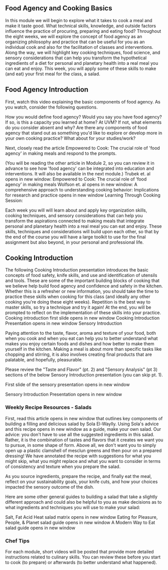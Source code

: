 ## Food Agency and Cooking Basics

In this module we will begin to explore what it takes to cook a meal and make it taste good. What technical skills, knowledge, and outside factors influence the practice of procuring, preparing and eating food? Throughout the eight weeks, we will explore the concept of food agency as an organizing philosophy and practice that can be useful for  you as an individual cook and also for the facilitation of classes and interventions. Along the way, we will highlight key cooking techniques, food science, and sensory considerations that can help you transform the hypothetical ingredients of a diet for personal and planetary health into a real meal you can eat and enjoy. This week, you will apply some of these skills to make (and eat) your first meal for the class, a salad.

## Food Agency Introduction

First, watch this video explaining the basic components of food agency. As you watch, consider the following questions.

How you would define food agency? Would you say you have food agency? If so, is this a capacity you learned at home? At UVM? If not, what elements do you consider absent and why?
Are there any components of food agency that stand out as something you'd like to explore or develop more in your own cooking practice? What about for your studies/work?


Next, closely read the article Empowered to Cook: The crucial role of 'food agency' in making meals and respond to the prompts.
 
(You will be reading the other article in Module 2, so you can review it in advance to see how 'food agency' can be integrated into education and interventions. It will also be available in the next module.)
Trubek et. al opens in new window: Empowered to Cook: The crucial role of ‘food agency’ in making meals
Wolfson et. al opens in new window: A comprehensive approach to understanding cooking behavior: Implications for research and practice opens in new window
Learning Through Cooking Session:

Each week you will will learn about and apply key organization skills, cooking techniques, and sensory considerations that can help you transform the aspirations connected to making meals that integrate personal and planetary health into a real meal you can eat and enjoy. These skills, techniques and considerations will build upon each other, so that by the end of the course you will have a large toolkit to use for the final assignment but also beyond, in your personal and professional life. 

## Cooking Introduction

The following Cooking Introduction presentation introduces the basic concepts of food safety, knife skills, and use and identification of utensils and tools. These are some of the important building blocks of cooking that we believe help build food agency and confidence and safety in the kitchen. Whether this is a refresher or new information, you should take the time to practice these skills when cooking for this class (and ideally any other cooking you're doing these eight weeks). Repetition is the best way to master skills, so try a technique and try it again! At the end, you will be prompted to reflect on the implementation of these skills into your practice.
Cooking introduction first slide opens in new window
Cooking Introduction Presentation opens in new window
Sensory Introduction

Paying attention to the taste, flavor, aroma and texture of your food, both when you cook and when you eat can help you to better understand what makes you enjoy certain foods and dishes and how better to make them yourself in the kitchen. Making a meal is about more than specific tasks like chopping and stirring, it is also involves creating final products that are palatable, and hopefully, pleasurable. 


Please review the "Taste and Flavor" (pt. 2) and "Sensory Analysis" (pt 3) sections of the below Sensory Introduction presentation (you can skip pt. 1).

First slide of the sensory presentation opens in new window

Sensory Introduction Presentation opens in new window

### Weekly Recipe Resources - Salads

First, read this article opens in new window that outlines key components of building a filling and delicious salad by Sola El-Waylly. Using Sola's advice and this recipe opens in new window as a guide, make your own salad. Our advice: you don't have to use all the suggested ingredients in this salad. Rather, it is the combination of tastes and flavors that it creates we want you to pursue, in some shape of form. Above all, we don't want you to simply open up a plastic clamshell of mesclun greens and then pour on a prepared dressing! We have annotated the recipe with suggestions for what you might skip, what you might replace and what you want to consider in terms of consistency and texture when you prepare the salad.

As you source ingredients, prepare the recipe, and finally eat the meal, reflect on your sustainability goals, your knife cuts, and how your choices impacted the sensory outcome of the dish. 

Here are some other general guides to building a salad that take a slightly different approach and could also be helpful to you as make decisions as to what ingredients and techniques you will use to make your salad:

Salt, Fat Acid Heat salad matrix opens in new window
Eating for Pleasure, People, & Planet salad guide opens in new window
A Modern Way to Eat salad guide opens in new window

### Chef Tips

For each module, short videos will be posted that provide more detailed instructions related to culinary skills. You can review these before you start to cook (to prepare) or afterwards (to better understand what happened). 
